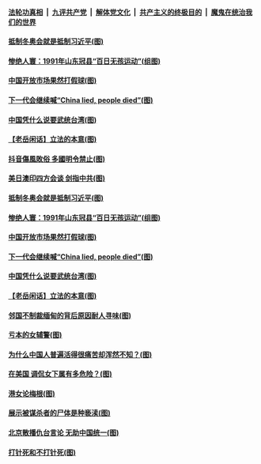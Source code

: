 

####  [法轮功真相](../../../../basic/blob/master/README.md?t=03161131) &nbsp;|&nbsp; [九评共产党](../../../../9ping.md/blob/master/README.md?t=03161131) &nbsp;|&nbsp; [解体党文化](../../../../jtdwh.md/blob/master/README.md?t=03161131)  &nbsp;|&nbsp; [共产主义的终极目的](../../../../gczydzjmd.md/blob/master/README.md?t=03161131) &nbsp;|&nbsp; [魔鬼在统治我们的世界](../../../../mgztzwmdsj.md/blob/master/README.md?t=03161131) 

#### [抵制冬奥会就是抵制习近平(图)](../pages/p4/965677.md?t=03161131) 

#### [惨绝人寰：1991年山东冠县“百日无孩运动”(组图)](../pages/p4/965672.md?t=03161131) 

#### [中国开放市场果然打假球(图)](../pages/p4/965671.md?t=03161131) 

#### [下一代会继续喊“China lied, people died”(图)](../pages/p4/965670.md?t=03161131) 

#### [中国凭什么说要武统台湾(图)](../pages/p4/965668.md?t=03161131) 

#### [【老岳闲话】立法的本意(图)](../pages/p4/965621.md?t=03161131) 


#### [抖音傷風敗俗 多國明令禁止(图)](../pages/p4/965696.md?t=03161131) 

#### [美日澳印四方会谈 剑指中共(图)](../pages/p4/965680.md?t=03161131) 

#### [抵制冬奥会就是抵制习近平(图)](../pages/p4/965677.md?t=03161131) 

#### [惨绝人寰：1991年山东冠县“百日无孩运动”(组图)](../pages/p4/965672.md?t=03161131) 

#### [中国开放市场果然打假球(图)](../pages/p4/965671.md?t=03161131) 

#### [下一代会继续喊“China lied, people died”(图)](../pages/p4/965670.md?t=03161131) 

#### [中国凭什么说要武统台湾(图)](../pages/p4/965668.md?t=03161131) 

#### [【老岳闲话】立法的本意(图)](../pages/p4/965621.md?t=03161131) 

#### [邻国不制裁缅甸的背后原因耐人寻味(图)](../pages/p4/965020.md?t=03161131) 



#### [亏本的女辅警(图)](../pages/p4/965576.md?t=03161131) 

#### [为什么中国人普遍活得很痛苦却浑然不知？(图)](../pages/p4/965565.md?t=03161131) 

#### [在美国 调侃女下属有多危险？(图)](../pages/p4/965571.md?t=03161131) 


#### [港女论梅根(图)](../pages/p4/965478.md?t=03161131) 

#### [展示被谋杀者的尸体是种亵渎(图)](../pages/p4/965441.md?t=03161131) 

#### [北京散播仇台言论 无助中国统一(图)](../pages/p4/965490.md?t=03161131) 

#### [打针死和不打针死(图)](../pages/p4/965442.md?t=03161131) 

